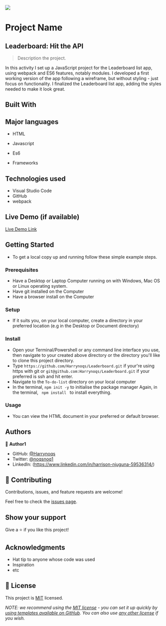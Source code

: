 ![](https://img.shields.io/badge/Microverse-blueviolet)

# Project Name
## Leaderboard: Hit the API

> Description the project.

In this activity I set up a JavaScript project for the Leaderboard list app, using webpack and ES6 features, notably modules. 
I developed a first working version of the app following a wireframe, but without styling - just focus on functionality.
I finalized the Leaderboard list app, adding the styles needed to make it look great.



## Built With

## Major languages
- HTML
- Javascript
- Es6

- Frameworks

## Technologies used
- Visual Studio Code
- GitHub
- webpack

## Live Demo (if available)

[Live Demo Link]()


## Getting Started

- To get a local copy up and running follow these simple example steps.

### Prerequisites
- Have a Desktop or Laptop Computer running on with Windows, Mac OS or Linux operating system.
- Have git installed on the Computer
- Have a browser install on the Computer
### Setup
- If it suits you, on your local computer, create a directory in your preferred location (e.g in the Desktop or Document directory)
### Install
- Open your Terminal/Powershell or any command line interface you use, then navigate to your created above directory or the directory you'll like to clone this project directory.
- Type `https://github.com/Harrynoqs/Leaderboard.git` if your're using https with git
 or `git@github.com:Harrynoqs/Leaderboard.git` if your preferred is ssh and hit enter.
- Navigate to the `To-do-list` directory on your local computer
- In the terminal, <code>npm init -y</code> to initialise the package manager
Again, in the terminal, <code> npm install </code> to install everything.

### Usage
- You can view the HTML document in your preferred or default browser.

## Authors

👤 **Author1**

- GitHub: [@Harrynoqs](https://github.com/githubhandle)
- Twitter: [@noqsnoq1](https://twitter.com/twitterhandle)
- LinkedIn: (https://www.linkedin.com/in/harrison-njuguna-59536314/)

## 🤝 Contributing

Contributions, issues, and feature requests are welcome!

Feel free to check the [issues page](../../issues/).

## Show your support

Give a ⭐️ if you like this project!

## Acknowledgments

- Hat tip to anyone whose code was used
- Inspiration
- etc

## 📝 License

This project is [MIT](./LICENSE) licensed.

_NOTE: we recommend using the [MIT license](https://choosealicense.com/licenses/mit/) - you can set it up quickly by [using templates available on GitHub](https://docs.github.com/en/communities/setting-up-your-project-for-healthy-contributions/adding-a-license-to-a-repository). You can also use [any other license](https://choosealicense.com/licenses/) if you wish._
